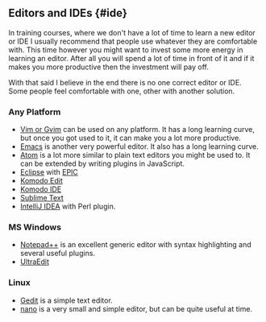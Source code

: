 ## Editors and IDEs {#ide}

In training courses, where we don't have a lot of time to learn a new editor or IDE I usually recommend that people use whatever they are comfortable with. This time however you might want to invest some more energy in learning an editor. After all you will spend a lot of time in front of it and if it makes you more productive then the investment will pay off.

With that said I believe in the end there is no one correct editor or IDE. Some people feel comfortable with one, other with another solution.

### Any Platform

* [Vim or Gvim](http://www.vim.org/) can be used on any platform. It has a long learning curve, but once you got used to it, it can make you a lot more productive.
* [Emacs](https://www.gnu.org/software/emacs/) is another very powerful editor. It also has a long learning curve.
* [Atom](https://atom.io/) is a lot more similar to plain text editors you might be used to. It can be extended by writing plugins in JavaScript.
* [Eclipse](https://www.eclipse.org/) with [EPIC](http://www.epic-ide.org/)
* [Komodo Edit](https://www.activestate.com/komodo-edit)
* [Komodo IDE](https://www.activestate.com/komodo-ide)
* [Sublime Text](http://www.sublimetext.com/)
* [IntelliJ IDEA](https://www.jetbrains.com/idea/) with Perl plugin.

### MS Windows

* [Notepad++](https://notepad-plus-plus.org/) is an excellent generic editor with syntax highlighting and several useful plugins.
* [UltraEdit](https://www.ultraedit.com/)

### Linux

* [Gedit](http://www.gedit.org) is a simple text editor.
* [nano](https://www.nano-editor.org/) is a very small and simple editor, but can be quite useful at time.

